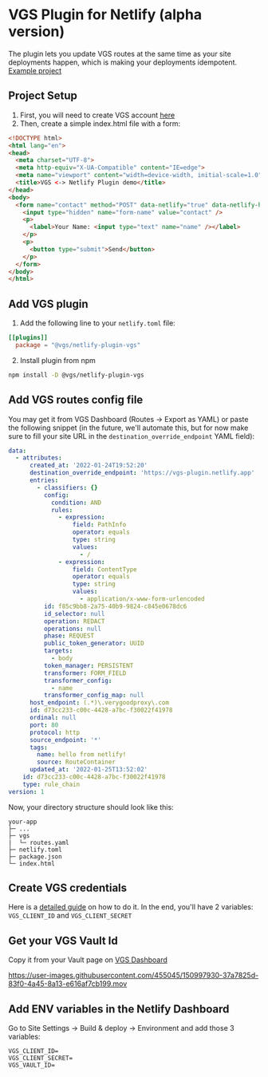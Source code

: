 # VGS Plugin for Netlify (alpha version)
The plugin lets you update VGS routes at the same time as your site deployments happen, which is making your deployments idempotent.
[Example project](https://github.com/verygoodsecurity/netlify-plugin-example)

## Project Setup

1. First, you will need to create VGS account [here](https://dashboard.verygoodsecurity.com)
2. Then, create a simple index.html file with a form:
```html
<!DOCTYPE html>
<html lang="en">
<head>
  <meta charset="UTF-8">
  <meta http-equiv="X-UA-Compatible" content="IE=edge">
  <meta name="viewport" content="width=device-width, initial-scale=1.0">
  <title>VGS <-> Netlify Plugin demo</title>
</head>
<body>
  <form name="contact" method="POST" data-netlify="true" data-netlify-honeypot="bot-field">
    <input type="hidden" name="form-name" value="contact" />
    <p>
      <label>Your Name: <input type="text" name="name" /></label>   
    </p>
    <p>
      <button type="submit">Send</button>
    </p>
  </form>
</body>
</html>
```

## Add VGS plugin

1. Add the following line to your `netlify.toml` file:

```toml
[[plugins]]
  package = "@vgs/netlify-plugin-vgs"
```

2. Install plugin from npm
```bash
npm install -D @vgs/netlify-plugin-vgs
```

## Add VGS routes config file

You may get it from VGS Dashboard (Routes -> Export as YAML) or paste the following snippet (in the future, we'll automate this, but for now make sure to fill your site URL in the `destination_override_endpoint` YAML field):

```yaml
data:
  - attributes:
      created_at: '2022-01-24T19:52:20'
      destination_override_endpoint: 'https://vgs-plugin.netlify.app'
      entries:
        - classifiers: {}
          config:
            condition: AND
            rules:
              - expression:
                  field: PathInfo
                  operator: equals
                  type: string
                  values:
                    - /
              - expression:
                  field: ContentType
                  operator: equals
                  type: string
                  values:
                    - application/x-www-form-urlencoded
          id: f85c9bb8-2a75-40b9-9824-c845e0678dc6
          id_selector: null
          operation: REDACT
          operations: null
          phase: REQUEST
          public_token_generator: UUID
          targets:
            - body
          token_manager: PERSISTENT
          transformer: FORM_FIELD
          transformer_config:
            - name
          transformer_config_map: null
      host_endpoint: (.*)\.verygoodproxy\.com
      id: d73cc233-c00c-4428-a7bc-f30022f41978
      ordinal: null
      port: 80
      protocol: http
      source_endpoint: '*'
      tags:
        name: hello from netlify!
        source: RouteContainer
      updated_at: '2022-01-25T13:52:02'
    id: d73cc233-c00c-4428-a7bc-f30022f41978
    type: rule_chain
version: 1
```

Now, your directory structure should look like this:
```
your-app
├─ ...
├─ vgs
|  └─ routes.yaml
├─ netlify.toml
├─ package.json
└─ index.html
```

## Create VGS credentials

Here is a [detailed guide](https://www.verygoodsecurity.com/docs/vgs-cli/service-account) on how to do it. In the end, you'll have 2 variables: `VGS_CLIENT_ID` and `VGS_CLIENT_SECRET`

## Get your VGS Vault Id
Copy it from your Vault page on [VGS Dashboard](https://dashboard.verygoodsecurity.com)


https://user-images.githubusercontent.com/455045/150997930-37a7825d-83f0-4a45-8a13-e616af7cb199.mov


## Add ENV variables in the Netlify Dashboard

Go to Site Settings -> Build & deploy -> Environment and add those 3 variables:
```
VGS_CLIENT_ID=
VGS_CLIENT_SECRET=
VGS_VAULT_ID=
```
